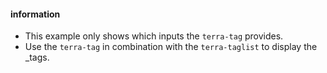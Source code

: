 #### information

-   This example only shows which inputs the `terra-tag` provides.
-   Use the `terra-tag` in combination with the `terra-taglist` to display the \_tags.

